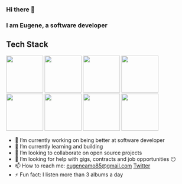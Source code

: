 ### Hi there 👋

### I am Eugene, a software developer

## Tech Stack
<p float="left">
<img src="https://play-lh.googleusercontent.com/vzHVyL8G7birnPZ0zuCQQ2uDxuLIXzYOUGjFDFzIqfx-ww1fq8IysoEiWzhWI3Dw08g" height="100px"/>
<img src="https://www.computerhope.com/jargon/c/css.png" height="100px"/>
<img src="https://upload.wikimedia.org/wikipedia/commons/6/6a/JavaScript-logo.png" height="100px" />
<img src="https://www.datocms-assets.com/45470/1631110818-logo-react-js.png" height="100px"/>
<img src="https://ih1.redbubble.net/image.1057190283.1918/raf,750x1000,075,t,FFFFFF:97ab1c12de.u1.jpg" height="100px"/>
<img src="https://images.g2crowd.com/uploads/product/image/large_detail/large_detail_f0b606abb6d19089febc9faeeba5bc05/nodejs-development-services.png" height="100px"/>
<img src="https://res.cloudinary.com/hevo/image/upload/v1626694700/hevo-blog/MongoDB-sm-logo-500x400-1-1.gif" height="100px" />
<img src="https://firebase.google.com/static/images/brand-guidelines/logo-logomark.png" height="100px" />
</p>

- 🔭 I’m currently working on being better at software developer
- 🌱 I’m currently learning and building
- 👯 I’m looking to collaborate on open source projects
- 🤔 I’m looking for help with gigs, contracts and job opportunities 😶
- 📫 How to reach me: eugeneamo85@gmail.com [Twitter](https://twitter.com/genics_code)
- ⚡ Fun fact: I listen more than 3 albums a day
